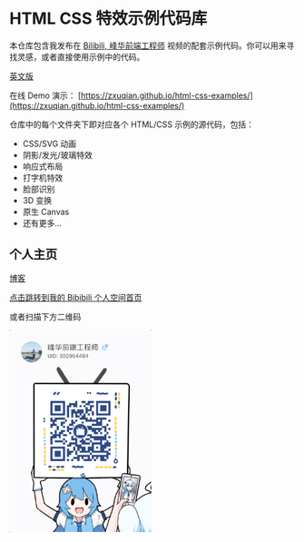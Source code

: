 # HTML CSS 特效示例代码库

本仓库包含我发布在 [Bilibili, 峰华前端工程师](https://space.bilibili.com/302954484) 视频的配套示例代码。你可以用来寻找灵感，或者直接使用示例中的代码。

[英文版](./README.md)

在线 Demo 演示： [https://zxuqian.github.io/html-css-examples/](https://zxuqian.github.io/html-css-examples/)

仓库中的每个文件夹下即对应各个 HTML/CSS 示例的源代码，包括：

- CSS/SVG 动画
- 阴影/发光/玻璃特效
- 响应式布局
- 打字机特效
- 脸部识别
- 3D 变换
- 原生 Canvas
- 还有更多...

## 个人主页 

[博客](https://zxuqian.cn)

[点击跳转到我的 Bibibili 个人空间首页](https://space.bilibili.com/302954484)

或者扫描下方二维码

<img src="./bilibili.jpg" width="250" alt="Bilibili 峰华前端工程师" />
